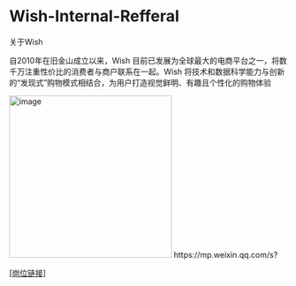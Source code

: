# Wish-Internal-Refferal
关于Wish

自2010年在旧金山成立以来，Wish 目前已发展为全球最大的电商平台之一，将数千万注重性价比的消费者与商户联系在一起。Wish 将技术和数据科学能力与创新的“发现式”购物模式相结合，为用户打造视觉鲜明、有趣且个性化的购物体验

<img width="294" alt="image" src="https://github.com/Dranlin/Wish-Internal-Refferal/assets/133983393/93aa3048-a56f-4ee7-962a-a915b6c37dc1">
https://mp.weixin.qq.com/s?


[[岗位链接]](https://mp.weixin.qq.com/s?__biz=MzIyMjc4NzM1Ng==&mid=2247483881&idx=3&sn=e3abe74d9d510198004cae791e4094dc&chksm=e829639adf5eea8c99da80c60d9e4f6e6a4b73d8717e425c3a98b20241a52b2526a2d4fb4860&token=1700651495&lang=zh_CN#rd)

